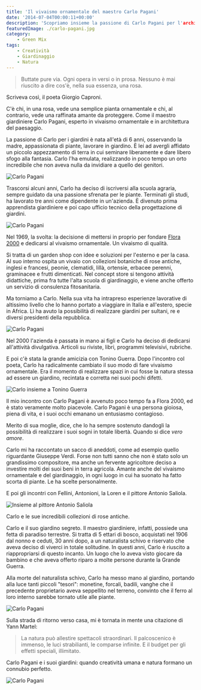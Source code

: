 ```yaml
---
title: 'Il vivaismo ornamentale del maestro Carlo Pagani'
date: '2014-07-04T00:00:11+00:00'
description: 'Scopriamo insieme la passione di Carlo Pagani per l'architettura del paesaggio e il vivaismo ornamentale.'
featuredImage: ./carlo-pagani.jpg
category:
    - Green Mix
tags:
    - Creatività
    - Giardinaggio
    - Natura
---
```


> Buttate pure via. Ogni opera in versi o in prosa. Nessuno è mai riuscito a dire cos'è, nella sua essenza, una rosa.

Scriveva così, il poeta Giorgio Caproni.

C'è chi, in una rosa, vede una semplice pianta ornamentale e chi, al contrario, vede una raffinata amante da proteggere. Come il maestro giardiniere Carlo Pagani, esperto in vivaismo ornamentale e in architettura del paesaggio.

La passione di Carlo per i giardini è nata all'età di 6 anni, osservando la madre, appassionata di piante, lavorare in giardino.
È lei ad avergli affidato un piccolo appezzamento di terra in cui seminare liberamente e dare libero sfogo alla fantasia.
Carlo l'ha emulata, realizzando in poco tempo un orto incredibile che non aveva nulla da invidiare a quello dei genitori.

![Carlo Pagani](./redazione.jpg)

Trascorsi alcuni anni, Carlo ha deciso di iscriversi alla scuola agraria, sempre guidato da una passione sfrenata per le piante.
Terminati gli studi, ha lavorato tre anni come dipendente in un'azienda. È divenuto prima apprendista giardiniere e poi capo ufficio tecnico della progettazione di giardini.

![Carlo Pagani](./mutabilis.jpg)

Nel 1969, la svolta: la decisione di mettersi in proprio per fondare [Flora 2000](http://flora2000.it) e dedicarsi al vivaismo ornamentale. Un vivaismo di qualità.

Si tratta di un garden shop con idee e soluzioni per l'esterno e per la casa. Al suo interno ospita un vivaio con collezioni botaniche di rose antiche, inglesi e francesi, peonie, clematidi, lillà, ortensie, erbacee perenni, graminacee e frutti dimenticati.
Nel concept store si tengono attività didattiche, prima fra tutte l'alta scuola di giardinaggio, e viene anche offerto un servizio di consulenza fitosanitaria.

Ma torniamo a Carlo. Nella sua vita ha intrapreso esperienze lavorative di altissimo livello che lo hanno portato a viaggiare in Italia e all'estero, specie in Africa. Lì ha avuto la possibilità di realizzare giardini per sultani, re e diversi presidenti della repubblica.

![Carlo Pagani](./william.jpg)

Nel 2000 l'azienda è passata in mano ai figli e Carlo ha deciso di dedicarsi all'attività divulgativa. Articoli su riviste, libri, programmi televisivi, rubriche.

E poi c'è stata la grande amicizia con Tonino Guerra. Dopo l'incontro col poeta, Carlo ha radicalmente cambiato il suo modo di fare vivaismo ornamentale.
Era il momento di realizzare spazi in cui fosse la natura stessa ad essere un giardino, recintata e corretta nei suoi pochi difetti.

![Carlo insieme a Tonino Guerra](./tonino-guerra.jpg)

Il mio incontro con Carlo Pagani è avvenuto poco tempo fa a Flora 2000, ed è stato veramente molto piacevole. Carlo Pagani è una persona gioiosa, piena di vita, e i suoi occhi emanano un entusiasmo contagioso.

Merito di sua moglie, dice, che lo ha sempre sostenuto dandogli la possibilità di realizzare i suoi sogni in totale libertà.
Quando si dice *vero amore*.

Carlo mi ha raccontato un sacco di aneddoti, come ad esempio quello riguardante Giuseppe Verdi.
Forse non tutti sanno che non è stato solo un grandissimo compositore, ma anche un fervente agricoltore deciso a investire molti dei suoi beni in terra agricola. Amante anche del vivaismo ornamentale e del giardinaggio, in ogni luogo in cui ha suonato ha fatto scorta di piante. Le ha scelte personalmente.

E poi gli incontri con Fellini, Antonioni, la Loren e il pittore Antonio Saliola.

![Insieme al pittore Antonio Saliola](./saliola.jpg)

Carlo e le sue incredibili collezioni di rose antiche.

Carlo e il suo giardino segreto. Il maestro giardiniere, infatti, possiede una fetta di paradiso terrestre.
Si tratta di 5 ettari di bosco, acquistati nel 1906 dal nonno e ceduti, 30 anni dopo, a un naturalista schivo e riservato che aveva deciso di viverci in totale solitudine.
In questi anni, Carlo è riuscito a riappropriarsi di questo incanto. Un luogo che lo aveva visto giocare da bambino e che aveva offerto riparo a molte persone durante la Grande Guerra.

Alla morte del naturalista schivo, Carlo ha messo mano al giardino, portando alla luce tanti piccoli "tesori": monetine, forcali, badili, vanghe che il precedente proprietario aveva seppellito nel terreno, convinto che il ferro al loro interno sarebbe tornato utile alle piante.

![Carlo Pagani](./carlo-nel-bosco.jpg)

Sulla strada di ritorno verso casa, mi è tornata in mente una citazione di Yann Martel:

> La natura può allestire spettacoli straordinari. Il palcoscenico è immenso, le luci strabilianti, le comparse infinite. E il budget per gli effetti speciali, illimitato.

Carlo Pagani e i suoi giardini: quando creatività umana e natura formano un connubio perfetto.

![Carlo Pagani](./carlo-con-foto-e-giornalista.jpg)
